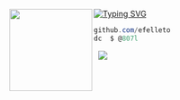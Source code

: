 [![Typing SVG](https://readme-typing-svg.herokuapp.com?font=Roboto+Mono&lines=welcome+%7C+efelleto)](https://git.io/typing-svg)
<img align="left" src="https://upload.wikimedia.org/wikipedia/commons/thumb/3/34/Red_star.svg/220px-Red_star.svg.png" width="147"/> 

```csharp
github.com/efelleto
dc  $ @807l
```
&zwnj; 
&zwnj; 
![](https://komarev.com/ghpvc/?username=efelleto)
